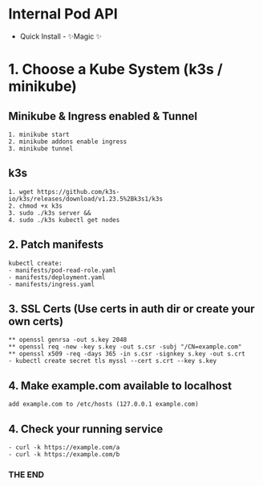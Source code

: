 # Internal Pod API
- Quick Install - ✨Magic ✨

# 1. Choose a Kube System (k3s / minikube) 

## Minikube & Ingress enabled & Tunnel
```
1. minikube start
2. minikube addons enable ingress
3. minikube tunnel
```

## k3s
```
1. wget https://github.com/k3s-io/k3s/releases/download/v1.23.5%2Bk3s1/k3s
2. chmod +x k3s
3. sudo ./k3s server &&
4. sudo ./k3s kubectl get nodes
```

## 2. Patch manifests
```
kubectl create: 
- manifests/pod-read-role.yaml 
- manifests/deployment.yaml 
- manifests/ingress.yaml
```

## 3. SSL Certs (Use certs in auth dir or create your own certs) 
```
** openssl genrsa -out s.key 2048
** openssl req -new -key s.key -out s.csr -subj "/CN=example.com"
** openssl x509 -req -days 365 -in s.csr -signkey s.key -out s.crt
- kubectl create secret tls myssl --cert s.crt --key s.key
```

## 4. Make example.com available to localhost 
```
add example.com to /etc/hosts (127.0.0.1 example.com)
```

## 4. Check your running service
```
- curl -k https://example.com/a 
- curl -k https://example.com/b 
```

### THE END
